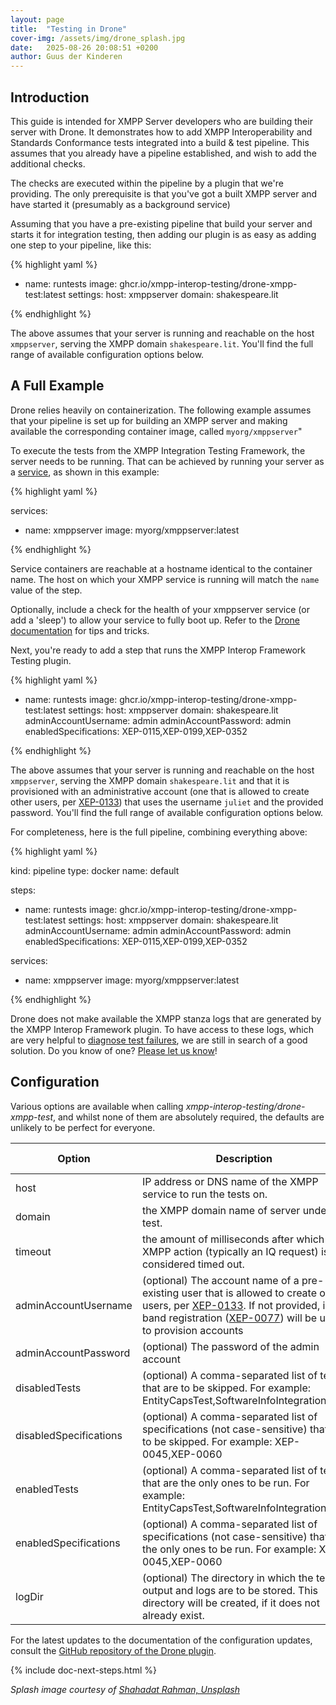 ```yaml
---
layout: page
title:  "Testing in Drone"
cover-img: /assets/img/drone_splash.jpg
date:   2025-08-26 20:08:51 +0200
author: Guus der Kinderen
---
```


## Introduction

This guide is intended for XMPP Server developers who are building their server with Drone. It demonstrates how to add XMPP Interoperability and Standards Conformance tests integrated into a build & test pipeline. This assumes that you already have a pipeline established, and wish to add the additional checks.

The checks are executed within the pipeline by a plugin that we're providing. The only prerequisite is that you've got a built XMPP server and have started it (presumably as a background service)

Assuming that you have a pre-existing pipeline that build your server and starts it for integration testing, then adding our plugin is as easy as adding one step to your pipeline, like this:

{% highlight yaml %}

- name: runtests
  image: ghcr.io/xmpp-interop-testing/drone-xmpp-test:latest
  settings:
    host: xmppserver
    domain: shakespeare.lit

{% endhighlight %}

The above assumes that your server is running and reachable on the host `xmppserver`, serving the XMPP domain `shakespeare.lit`. You'll find the full range of available configuration options below.

## A Full Example

Drone relies heavily on containerization. The following example assumes that your pipeline is set up for building an XMPP server and making available the corresponding container image, called `myorg/xmppserver`"

To execute the tests from the XMPP Integration Testing Framework, the server needs to be running. That can be achieved by running your server as a [service](https://docs.drone.io/pipeline/docker/syntax/services/), as shown in this example:

{% highlight yaml %}

services:
- name: xmppserver
  image: myorg/xmppserver:latest

{% endhighlight %}

Service containers are reachable at a hostname identical to the container name. The host on which your XMPP service is running will match the `name` value of the step.

Optionally, include a check for the health of your xmppserver service (or add a 'sleep') to allow your service to fully boot up. Refer to the [Drone documentation](https://docs.drone.io/pipeline/docker/syntax/services/) for tips and tricks.

Next, you're ready to add a step that runs the XMPP Interop Framework Testing plugin.

{% highlight yaml %}

- name: runtests
  image: ghcr.io/xmpp-interop-testing/drone-xmpp-test:latest
  settings:
    host: xmppserver
    domain: shakespeare.lit
    adminAccountUsername: admin
    adminAccountPassword: admin
    enabledSpecifications: XEP-0115,XEP-0199,XEP-0352

{% endhighlight %}

The above assumes that your server is running and reachable on the host `xmppserver`, serving the XMPP domain `shakespeare.lit` and that it is provisioned with an administrative account (one that is allowed to create other users, per [XEP-0133](https://xmpp.org/extensions/xep-0133.html)) that uses the username `juliet` and the provided password. You'll find the full range of available configuration options below.

For completeness, here is the full pipeline, combining everything above:

{% highlight yaml %}

kind: pipeline
type: docker
name: default

steps:
- name: runtests
  image: ghcr.io/xmpp-interop-testing/drone-xmpp-test:latest
  settings:
    host: xmppserver
    domain: shakespeare.lit
    adminAccountUsername: admin
    adminAccountPassword: admin
    enabledSpecifications: XEP-0115,XEP-0199,XEP-0352

services:
- name: xmppserver
  image: myorg/xmppserver:latest

{% endhighlight %}

Drone does not make available the XMPP stanza logs that are generated by the XMPP Interop Framework plugin. To have access to these logs, which are very helpful to [diagnose test failures](/documentation/diagnose-test-failures), we are still in search of a good solution. Do you know of one? [Please let us know](/contact)!

## Configuration

Various options are available when calling _xmpp-interop-testing/drone-xmpp-test_, and whilst none of them are absolutely required, the defaults are unlikely to be perfect for everyone.

| Option                 | Description                                                                                                                                                                                                                                                                           | Default value       |
|------------------------|---------------------------------------------------------------------------------------------------------------------------------------------------------------------------------------------------------------------------------------------------------------------------------------|---------------------|
| host                   | IP address or DNS name of the XMPP service to run the tests on.                                                                                                                                                                                                                       | 127.0.0.1           |
| domain                 | the XMPP domain name of server under test.                                                                                                                                                                                                                                            | example.org         |
| timeout                | the amount of milliseconds after which an XMPP action (typically an IQ request) is considered timed out.                                                                                                                                                                              | 5000 (five seconds) |
| adminAccountUsername   | (optional) The account name of a pre-existing user that is allowed to create other users, per [XEP-0133](https://xmpp.org/extensions/xep-0133.html). If not provided, in-band registration ([XEP-0077](https://xmpp.org/extensions/xep-0077.html)) will be used to provision accounts | -                   |
| adminAccountPassword   | (optional) The password of the admin account                                                                                                                                                                                                                                          | -                   |
| disabledTests          | (optional) A comma-separated list of tests that are to be skipped. For example: EntityCapsTest,SoftwareInfoIntegrationTest                                                                                                                                                            | -                   |
| disabledSpecifications | (optional) A comma-separated list of specifications (not case-sensitive) that are to be skipped. For example: XEP-0045,XEP-0060                                                                                                                                                       | -                   |
| enabledTests           | (optional) A comma-separated list of tests that are the only ones to be run. For example: EntityCapsTest,SoftwareInfoIntegrationTest                                                                                                                                                            | -                   |
| enabledSpecifications  | (optional) A comma-separated list of specifications (not case-sensitive) that are the only ones to be run. For example: XEP-0045,XEP-0060                                                                                                                                                       | -                   |
| logDir                 | (optional) The directory in which the test output and logs are to be stored. This directory will be created, if it does not already exist.                                                                                                                                            | ./output            |

For the latest updates to the documentation of the configuration updates, consult the [GitHub repository of the Drone plugin](https://github.com/XMPP-Interop-Testing/xmpp-interop-tests-drone-plugin).

{% include doc-next-steps.html %}

_Splash image courtesy of [Shahadat Rahman, Unsplash](https://unsplash.com/photos/shallow-focus-photography-of-computer-codes-BfrQnKBulYQ?utm_content=creditCopyText&utm_medium=referral&utm_source=unsplash)_
